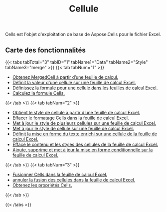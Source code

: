 ﻿---
title: Cellule
second_title: Aspose.Cells Cloud Documen
type: docs
url: /fr/working-with-cells/
aliases: [/working-with-worksheets/]
keywords: REST API, spreadsheets, excel, cell
description: "Cells.Cloud API pour Excel fonctionnent : les cellules fonctionnent"
weight: 100
kwords: Excel, Office Cloud, REST API, Feuille de calcul, PDF, CSV, Json, Markdwon, Cells
---
 Cells est l'objet d'exploitation de base de Aspose.Cells pour le fichier Excel.

## Carte des fonctionnalités


{{< tabs tabTotal="3" tabID="1" tabName1="Data" tabName2="Style" tabName3="merge" >}}
{{< tab tabNum="1" >}}
<div class="row">
    <div class="col-md-6">
        <ul>
            <li><a href="/cells/fr/get-mergedcell-from-a-worksheet//">Obtenez MergedCell à partir d’une feuille de calcul.</a></li>
            <li><a href="/cells/fr/set-value-of-a-cell-in-a-worksheet/">Définit la valeur d'une cellule sur une feuille de calcul Excel.</a></li>
            <li><a href="/cells/fr/set-formula-for-a-cell-in-excel-worksheets/">Définissez la formule pour une cellule dans les feuilles de calcul Excel.</a></li>
            <li><a href="/cells/fr/calculate-cells-formula/">Calculez la formule Cells.</a></li>            
        </ul>
    </div>
</div>
{{< /tab >}}
{{< tab tabNum="2" >}}
<div class="row">
    <div class="col-md-6">
        <ul>
            <li><a href="/cells/fr/get-cell-style-from-a-worksheet/">Obtient le style de cellule à partir d’une feuille de calcul Excel.</a></li>
            <li><a href="/cells/fr/clear-cells-formatting-in-excel-worksheet/">Effacer le formatage Cells dans la feuille de calcul Excel.</a></li>
            <li><a href="/cells/fr/update-multiple-cells-style/">Met à jour le style de plusieurs cellules sur une feuille de calcul Excel.</a></li>
            <li><a href="/cells/fr/change-cell-style-in-excel-worksheet/">Met à jour le style de cellule sur une feuille de calcul Excel.</a></li>
            <li><a href="/cells/fr/apply-rich-text-formatting-to-a-cell/">Définit la mise en forme du texte enrichi sur une cellule de la feuille de calcul Excel.</a></li>
            <li><a href="/cells/fr/clear-contents-and-styles-of-cells-in-excel-worksheet/">Efface le contenu et les styles des cellules de la feuille de calcul Excel.</a></li>
            <li><a href="/cells/fr/working-with-conditional-formatting/">Ajoute, supprime et met à jour la mise en forme conditionnelle sur la feuille de calcul Excel.</a></li>            
        </ul>
    </div>
</div>
{{< /tab >}}
{{< tab tabNum="3" >}}
<div class="row">
    <div class="col-md-6">
        <ul>
            <li><a href="/cells/fr/merge-cells-in-excel-worksheet/">Fusionner Cells dans la feuille de calcul Excel.</a></li>
            <li><a href="/cells/fr/Unmerge Cells in Excel Worksheet/">annuler la fusion des cellules dans la feuille de calcul Excel.</a></li>
            <li><a href="/cells/fr/get-cells-properties/">Obtenez les propriétés Cells.</a></li>
        </ul>
</div>
{{< /tab >}}

{{< /tabs >}}


